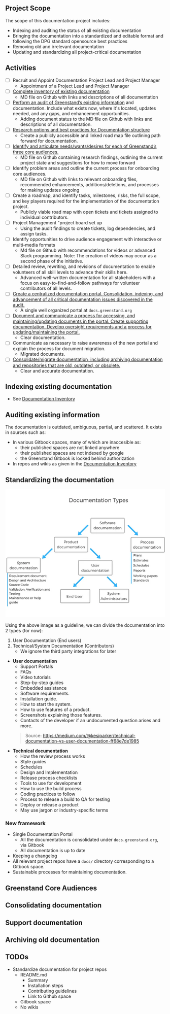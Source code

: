 
## Project Scope
The scope of this documentation project includes:
- Indexing and auditing the status of all existing documentation
- Bringing the documentation into a standardized and editable format and following the DPG standard opensource best practices
- Removing old and irrelevant documentation
- Updating and standardizing all project-critical documentation


## Activities


- [ ] Recruit and Appoint Documentation Project Lead and Project Manager 
  - Appointment of a Project Lead and Project Manager  
- [ ] [Complete inventory of existing documentation](#indexing-existing-documentation) 
  - MD file on Github with links and descriptions of all documentation
- [ ] [Perform an audit of Greenstand’s existing information](#auditing-existing-information) and documentation. Include what exists now, where it's located, updates needed, and any gaps, and enhancement opportunities. 
  - Adding document status to the MD file on Github with links and descriptions of all documentation.
- [ ] [Research options and best practices for Documentation structure](#standardizing-the-documentation)
  - Create a publicly accessible and linked road map file outlining path forward for documentation.
- [ ] [Identify and articulate needs/wants/desires for each of Greenstand’s three core audiences.](#greenstand-core-audiences)
  - MD file on Github containing research findings, outlining the current project state and suggestions for how to move forward
- [ ] Identify problem areas and outline the current process for onboarding core audiences.
  - MD file on Github with links to relevant onboarding files, recommended enhancements, additions/deletions, and processes for making updates ongoing
- [ ] Create a roadmap, and identify tasks, milestones, risks, the full scope, and key players required for the implementation of the documentation project. 
  - Publicly viable road map with open tickets and tickets assigned to individual contributors. 
- [ ] Project Management "project board set up
  - Using the audit findings to create tickets, log dependencies, and assign tasks.
- [ ] Identify opportunities to drive audience engagement with interactive or multi-media formats
  - Md file on Github with recommendations for videos or advanced Slack programming. Note: The creation of videos may occur as a second phase of the initiative. 
- [ ] Detailed review, rewriting, and revisions of documentation to enable volunteers of all skill levels to advance their skills here.
  - Advanced well-written documentation for all stakeholders with a focus on easy-to-find-and-follow pathways for volunteer contributors of all levels. 
- [ ] [Create a centralized documentation portal. Consolidation, indexing, and advancement of all critical documentation issues discovered in the audit.](#consolidating-documentation) 
  - A single well organized portal at `docs.greenstand.org`
- [ ] [Document and communicate a process for accessing, and maintaining/updating documents in the portal. Create supporting documentation. Develop oversight requirements and a process for updating/maintaining the portal.](#support-documentation)
  - Clear documentation.
- [ ] Communicate as necessary to raise awareness of the new portal and explain the process for document migration. 
  - Migrated documents.
- [ ] [Consolidate/migrate documentation, including archiving documentation and repositories that are old, outdated, or obsolete.](#archiving-old-documentation)
  - Clear and accurate documentation.




## Indexing existing documentation
- See [Documentation Inventory](documentationInventory.md)


## Auditing existing information
The documentation is outdated, ambiguous, partial, and scattered. It exists in sources such as:
- In various Gitbook spaces, many of which are inaccesible as:
  - their published spaces are not linked anywhere
  - their published spaces are not indexed by google
  - the Greenstand Gitbook is locked behind authorization
- In repos and wikis as given in the [Documentation Inventory](documentationInventory.md)


## Standardizing the documentation

![img.png](../assets/img.png)

Using the above image as a guideline, we can divide the documentation into 2 types (for now):
1. User Documentation (End users)
2. Technical/System Documentation (Contributors)
   - We ignore the third party integrations for later

  
- **User documentation**
  - Support Portals
  - FAQs
  - Video tutorials
  - Step-by-step guides
  - Embedded assistance
  - Software requirements.
  - Installation guide.
  - How to start the system.
  - How to use features of a product.
  - Screenshots explaining those features.
  - Contacts of the developer if an undocumented question arises and more.
  > Source: https://medium.com/@kesiparker/technical-documentation-vs-user-documentation-ff68e7de1985
- **Technical documentation**
  - How the review process works 
  - Style guides 
  - Schedules 
  - Design and Implementation
  - Release process checklists
  - Tools to use for development
  - How to use the build process 
  - Coding practices to follow 
  - Process to release a build to QA for testing  
  - Deploy or release a product
  - May use jargon or industry-specific terms



### New framework
- Single Documentation Portal
  - All the documentation is consolidated under `docs.greenstand.org`, via Gitbook
  - All documentation is up to date
- Keeping a changelog
- All relevant project repos have a `docs/` directory corresponding to a Gitbook space.
- Sustainable processes for maintaining documentation.


## Greenstand Core Audiences



## Consolidating documentation

## Support documentation

## Archiving old documentation



## TODOs
- Standardize documentation for project repos
  - README.md 
    - Summary
    - Installation steps
    - Contributing guidelines
    - Link to Github space
  - Gitbook space
  - No wikis